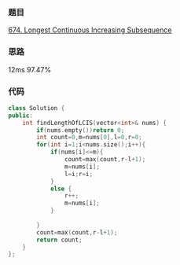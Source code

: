 ### 题目
[674. Longest Continuous Increasing Subsequence](https://leetcode-cn.com/problems/longest-continuous-increasing-subsequence/submissions/)
### 思路
12ms 97.47%

### 代码
```c++
class Solution {
public:
    int findLengthOfLCIS(vector<int>& nums) {
        if(nums.empty())return 0;
        int count=0,m=nums[0],l=0,r=0;
        for(int i=1;i<nums.size();i++){
            if(nums[i]<=m){
                count=max(count,r-l+1);
                m=nums[i];
                l=i;r=i;
            }
            else {
                r++;
                m=nums[i];
            }
        
        }
        count=max(count,r-l+1);
        return count;
    }
};
```
